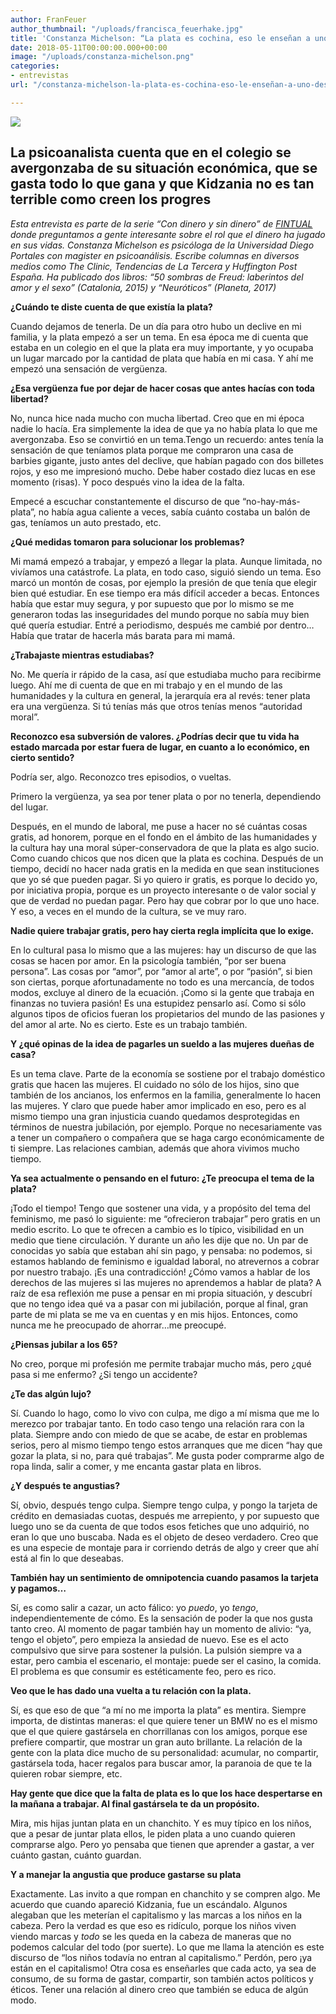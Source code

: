 ```yaml
---
author: FranFeuer
author_thumbnail: "/uploads/francisca_feuerhake.jpg"
title: 'Constanza Michelson: “La plata es cochina, eso le enseñan a uno desde chico”.'
date: 2018-05-11T00:00:00.000+00:00
image: "/uploads/constanza-michelson.png"
categories:
- entrevistas
url: "/constanza-michelson-la-plata-es-cochina-eso-le-enseñan-a-uno-desde-chico-c35a7e295926/"

---
```

![](/uploads/constanza_michelson.png)

## La psicoanalista cuenta que en el colegio se avergonzaba de su situación económica, que se gasta todo lo que gana y que Kidzania no es tan terrible como creen los progres

_Esta entrevista es parte de la serie “Con dinero y sin dinero” de_ [_FINTUAL_](https://fintual.cl) _donde preguntamos a gente interesante sobre el rol que el dinero ha jugado en sus vidas. Constanza Michelson es psicóloga de la Universidad Diego Portales con magister en psicoanálisis. Escribe columnas en diversos medios como The Clinic, Tendencias de La Tercera y Huffington Post España. Ha publicado dos libros: “50 sombras de Freud: laberintos del amor y el sexo” (Catalonia, 2015) y “Neuróticos” (Planeta, 2017)_

**¿Cuándo te diste cuenta de que existía la plata?**

Cuando dejamos de tenerla. De un día para otro hubo un declive en mi familia, y la plata empezó a ser un tema. En esa época me di cuenta que estaba en un colegio en el que la plata era muy importante, y yo ocupaba un lugar marcado por la cantidad de plata que había en mi casa. Y ahí me empezó una sensación de vergüenza.

**¿Esa vergüenza fue por dejar de hacer cosas que antes hacías con toda libertad?**

No, nunca hice nada mucho con mucha libertad. Creo que en mi época nadie lo hacía. Era simplemente la idea de que ya no había plata lo que me avergonzaba. Eso se convirtió en un tema.Tengo un recuerdo: antes tenía la sensación de que teníamos plata porque me compraron una casa de barbies gigante, justo antes del declive, que habían pagado con dos billetes rojos, y eso me impresionó mucho. Debe haber costado diez lucas en ese momento (risas). Y poco después vino la idea de la falta.

Empecé a escuchar constantemente el discurso de que “no-hay-más-plata”, no había agua caliente a veces, sabía cuánto costaba un balón de gas, teníamos un auto prestado, etc.

**¿Qué medidas tomaron para solucionar los problemas?**

Mi mamá empezó a trabajar, y empezó a llegar la plata. Aunque limitada, no vivíamos una catástrofe. La plata, en todo caso, siguió siendo un tema. Eso marcó un montón de cosas, por ejemplo la presión de que tenía que elegir bien qué estudiar. En ese tiempo era más difícil acceder a becas. Entonces había que estar muy segura, y por supuesto que por lo mismo se me generaron todas las inseguridades del mundo porque no sabía muy bien qué quería estudiar. Entré a periodismo, después me cambié por dentro… Había que tratar de hacerla más barata para mi mamá.

**¿Trabajaste mientras estudiabas?**

No. Me quería ir rápido de la casa, así que estudiaba mucho para recibirme luego. Ahí me di cuenta de que en mi trabajo y en el mundo de las humanidades y la cultura en general, la jerarquía era al revés: tener plata era una vergüenza. Si tú tenías más que otros tenías menos “autoridad moral”.

**Reconozco esa subversión de valores. ¿Podrías decir que tu vida ha estado marcada por estar fuera de lugar, en cuanto a lo económico, en cierto sentido?**

Podría ser, algo. Reconozco tres episodios, o vueltas.

Primero la vergüenza, ya sea por tener plata o por no tenerla, dependiendo del lugar.

Después, en el mundo de laboral, me puse a hacer no sé cuántas cosas gratis, ad honorem, porque en el fondo en el ámbito de las humanidades y la cultura hay una moral súper-conservadora de que la plata es algo sucio. Como cuando chicos que nos dicen que la plata es cochina. Después de un tiempo, decidí no hacer nada gratis en la medida en que sean instituciones que yo sé que pueden pagar. Si yo quiero ir gratis, es porque lo decido yo, por iniciativa propia, porque es un proyecto interesante o de valor social y que de verdad no puedan pagar. Pero hay que cobrar por lo que uno hace. Y eso, a veces en el mundo de la cultura, se ve muy raro.

**Nadie quiere trabajar gratis, pero hay cierta regla implícita que lo exige.**

En lo cultural pasa lo mismo que a las mujeres: hay un discurso de que las cosas se hacen por amor. En la psicología también, “por ser buena persona”. Las cosas por “amor”, por “amor al arte”, o por “pasión”, si bien son ciertas, porque afortunadamente no todo es una mercancía, de todos modos, excluye al dinero de la ecuación. ¡Como si la gente que trabaja en finanzas no tuviera pasión! Es una estupidez pensarlo así. Como si sólo algunos tipos de oficios fueran los propietarios del mundo de las pasiones y del amor al arte. No es cierto. Este es un trabajo también.

**Y ¿qué opinas de la idea de pagarles un sueldo a las mujeres dueñas de casa?**

Es un tema clave. Parte de la economía se sostiene por el trabajo doméstico gratis que hacen las mujeres. El cuidado no sólo de los hijos, sino que también de los ancianos, los enfermos en la familia, generalmente lo hacen las mujeres. Y claro que puede haber amor implicado en eso, pero es al mismo tiempo una gran injusticia cuando quedamos desprotegidas en términos de nuestra jubilación, por ejemplo. Porque no necesariamente vas a tener un compañero o compañera que se haga cargo económicamente de ti siempre. Las relaciones cambian, además que ahora vivimos mucho tiempo.

**Ya sea actualmente o pensando en el futuro: ¿Te preocupa el tema de la plata?**

¡Todo el tiempo! Tengo que sostener una vida, y a propósito del tema del feminismo, me pasó lo siguiente: me “ofrecieron trabajar” pero gratis en un medio escrito. Lo que te ofrecen a cambio es lo típico, visibilidad en un medio que tiene circulación. Y durante un año les dije que no. Un par de conocidas yo sabía que estaban ahí sin pago, y pensaba: no podemos, si estamos hablando de feminismo e igualdad laboral, no atrevernos a cobrar por nuestro trabajo. ¡Es una contradicción! ¿Cómo vamos a hablar de los derechos de las mujeres si las mujeres no aprendemos a hablar de plata? A raíz de esa reflexión me puse a pensar en mi propia situación, y descubrí que no tengo idea qué va a pasar con mi jubilación, porque al final, gran parte de mi plata se me va en cuentas y en mis hijos. Entonces, como nunca me he preocupado de ahorrar…me preocupé.

**¿Piensas jubilar a los 65?**

No creo, porque mi profesión me permite trabajar mucho más, pero ¿qué pasa si me enfermo? ¿Si tengo un accidente?

**¿Te das algún lujo?**

Sí. Cuando lo hago, como lo vivo con culpa, me digo a mí misma que me lo merezco por trabajar tanto. En todo caso tengo una relación rara con la plata. Siempre ando con miedo de que se acabe, de estar en problemas serios, pero al mismo tiempo tengo estos arranques que me dicen “hay que gozar la plata, si no, para qué trabajas”. Me gusta poder comprarme algo de ropa linda, salir a comer, y me encanta gastar plata en libros.

**¿Y después te angustias?**

Sí, obvio, después tengo culpa. Siempre tengo culpa, y pongo la tarjeta de crédito en demasiadas cuotas, después me arrepiento, y por supuesto que luego uno se da cuenta de que todos esos fetiches que uno adquirió, no eran lo que uno buscaba. Nada es el objeto de deseo verdadero. Creo que es una especie de montaje para ir corriendo detrás de algo y creer que ahí está al fin lo que deseabas.

**También hay un sentimiento de omnipotencia cuando pasamos la tarjeta y pagamos…**

Sí, es como salir a cazar, un acto fálico: yo _puedo_, yo _tengo_, independientemente de cómo. Es la sensación de poder la que nos gusta tanto creo. Al momento de pagar también hay un momento de alivio: “ya, tengo el objeto”, pero empieza la ansiedad de nuevo. Ese es el acto compulsivo que sirve para sostener la pulsión. La pulsión siempre va a estar, pero cambia el escenario, el montaje: puede ser el casino, la comida. El problema es que consumir es estéticamente feo, pero es rico.

**Veo que le has dado una vuelta a tu relación con la plata.**

Sí, es que eso de que “a mí no me importa la plata” es mentira. Siempre importa, de distintas maneras: el que quiere tener un BMW no es el mismo que el que quiere gastársela en chorrillanas con los amigos, porque ese prefiere compartir, que mostrar un gran auto brillante. La relación de la gente con la plata dice mucho de su personalidad: acumular, no compartir, gastársela toda, hacer regalos para buscar amor, la paranoia de que te la quieren robar siempre, etc.

**Hay gente que dice que la falta de plata es lo que los hace despertarse en la mañana a trabajar. Al final gastársela te da un propósito.**

Mira, mis hijas juntan plata en un chanchito. Y es muy típico en los niños, que a pesar de juntar plata ellos, le piden plata a uno cuando quieren comprarse algo. Pero yo pensaba que tienen que aprender a gastar, a ver cuánto gastan, cuánto guardan.

**Y a manejar la angustia que produce gastarse su plata**

Exactamente. Las invito a que rompan en chanchito y se compren algo. Me acuerdo que cuando apareció Kidzania, fue un escándalo. Algunos alegaban que les meterían el capitalismo y las marcas a los niños en la cabeza. Pero la verdad es que eso es ridículo, porque los niños viven viendo marcas y _todo_ se les queda en la cabeza de maneras que no podemos calcular del todo (por suerte). Lo que me llama la atención es este discurso de “los niños todavía no entran al capitalismo.” Perdón, pero ¡ya están en el capitalismo! Otra cosa es enseñarles que cada acto, ya sea de consumo, de su forma de gastar, compartir, son también actos políticos y éticos. Tener una relación al dinero creo que también se educa de algún modo.